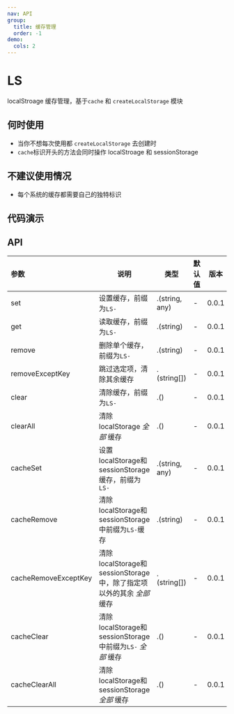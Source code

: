 ```yaml
---
nav: API
group:
  title: 缓存管理
  order: -1
demo:
  cols: 2
---
```


# LS
localStroage 缓存管理，基于`cache` 和 `createLocalStorage` 模块

## 何时使用
- 当你不想每次使用都 `createLocalStorage` 去创建时
- `cache`标识开头的方法会同时操作 localStroage 和 sessionStorage

## 不建议使用情况
- 每个系统的缓存都需要自己的独特标识

## 代码演示
<code src="../../example/cache/LS.index.tsx"></code>
<code src="../../example/cache/LS.remove.tsx"></code>
<code src="../../example/cache/LS.removeExceptKey.tsx"></code>
<code src="../../example/cache/LS.cacheRemoveExceptKey.tsx"></code>

## API
| 参数 | 说明 | 类型 | 默认值 | 版本 |
| :------ | ------ | ------ | ------ | ------ |
| set | 设置缓存，前缀为`LS-` | .(string, any) | - | 0.0.1 |
| get | 读取缓存，前缀为`LS-` | .(string) | - | 0.0.1 |
| remove | 删除单个缓存，前缀为`LS-` | .(string) | - | 0.0.1 |
| removeExceptKey | 跳过选定项，清除其余缓存 | .(string[]) | - | 0.0.1 |
| clear | 清除缓存，前缀为`LS-` | .() | - | 0.0.1 |
| clearAll | 清除localStorage *全部* 缓存 | .() | - | 0.0.1 |
| cacheSet | 设置localStorage和sessionStorage缓存，前缀为`LS-` | .(string, any) | - | 0.0.1 |
| cacheRemove | 清除localStorage和sessionStorage中前缀为`LS-`缓存 | .(string) | - | 0.0.1 |
| cacheRemoveExceptKey | 清除localStorage和sessionStorage中，除了指定项以外的其余 *全部* 缓存 | .(string[]) | - | 0.0.1 |
| cacheClear | 清除localStorage和sessionStorage 中前缀为`LS-` *全部* 缓存 | .() | - | 0.0.1 |
| cacheClearAll | 清除localStorage和sessionStorage *全部* 缓存 | .() | - | 0.0.1 |
